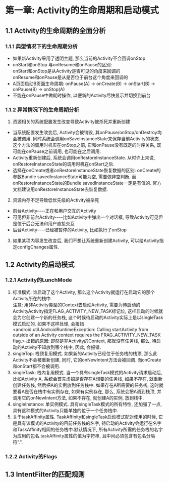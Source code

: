 # 第一章: Activity的生命周期和启动模式

## 1.1 Activity的生命周期的全面分析

### 1.1.1 典型情况下的生命周期分析
* 如果新Activity采用了透明主题, 那么当前的Activity不会回调onStop
* onStart和onStop 与onResume和onPause的区别:</br>
    onStart和onStop是从Activity是否可见的角度来回调的  </br>
    onResume和onPause是从是否位于前台这个角度来回调的  </br>
* A页面启动B页面生命周期: onPause(A) -> onCreate(B) -> onStart(B) -> onPause(B) -> onStop(A)
* 不能在onPause中做耗时操作, 以便新的Activity尽快显示并切换到前台

### 1.1.2 异常情况下的生命周期分析
1. 资源相关的系统配置发生改变导致Activity被杀死并重新创建
  * 当系统配置发生改变后, Activity会被销毁, 其onPause/onStop/onDestroy均会被调用. 同时系统会调用onSaveInstanceState来保存当前Activity的状态. 这个方法的调用时机实在onStop之前, 它和onPause没有既定的时序关系, 既可能在onPause之前调用, 也可能在之后调用.
  * Activity重新创建后, 系统会调用onRestoreInstanceState. 从时许上来说, onRestoreInstanceState的调用时机在onStart之后.
  * 选择在onCreate或者onRestoreInstanceState恢复数据的区别: onCreate的参数Bundle savedInstanceState可能为空, 需要做非空判断, 而onRestoreInstanceState的Bundle savedInstanceState一定是有值的. 官方文档建议用onRestoreInstanceState去恢复数据.
2. 资源内存不足导致低优先级的Activity被杀死
  * 前台Activity----正在和用户交互的Activity
  * 可见但非前台Activity----比如Activity中弹出一个对话框, 导致Activity可见但是位于后台无法和用户直接交互
  * 后台Activity----已经被暂停的Activity, 比如执行了onStop
3. 如果某项内容发生改变后, 我们不想让系统重新创建Activity, 可以给Activity指定configChanges属性.  

## 1.2 Activity的启动模式  

### 1.2.1 Activity的LunchMode
1. 标准模式: 谁启动了这个Activity, 那么这个Activity就运行在启动它的那个Activity所在的栈中.  
    注意: 用非Activity类型的Context去启动Activity, 需要为待启动的ActivityActivity指定FLAG_ACTIVITY_NEW_TASK标记位, 这样启动的时候就会为它创建一个新的任务栈, 这个时候待启动的Activity实际上是以singleTask模式启动的. 如果不这样处理, 会报错<android.util.AndroidRuntimeException: Calling startActivity from outside of an Activity context requires the FRAG_ACTIVITY_NEW_TASK flag.> 出错的原因: 即然是非Activity的Context, 那就没有任务栈, 那么, 待启动的Activity不知放到哪个栈中, 因此, 会报错.  
2. singleTop: 栈顶复用模式. 如果新的Activity已经位于任务栈的栈顶, 那么此Activity不会被重新创建, 同时, 它的onNewIntent方法会被回调. 而onCreate和onStart都不会被调用.  
3. singleTask: 栈内复用模式. 当一个具有singleTask模式的Activity请求启动后, 比如Activity A, 系统会首先虚招是否存在A想要的任务栈, 如果不存在, 就重新创建任务栈, 然后把A的实例放到任务栈中. 如果存在A所需要的任务栈, 这时就要看A是否在栈中有实例存在, 如果有实例存在, 那么, 系统会把A调到栈顶, 并调用它的onNewIntent方法, 如果不存在, 就创建A的实例, 放到栈中.  
4. singleInstance: 单实例模式. 具有singleTask模式的所有特性, 还加强了一点, 具有这种模式的Activity只能单独的位于一个任务栈中.  
5. 关于taskAffinity属性. TaskAffinity和singleTask启动模式配对使用的时候, 它是具有该模式的Activity的目前任务栈的名字, 待启动的Activity会运行在名字和TaskAffinity相同的任务栈中.默认情况下, 所有Activity所需的任务栈的名字为应用的包名.taskAffinity属性的值为字符串, 且中间必须包含有包名分隔符".".  

### 1.2.2 Activity的Flags

## 1.3 IntentFilter的匹配规则